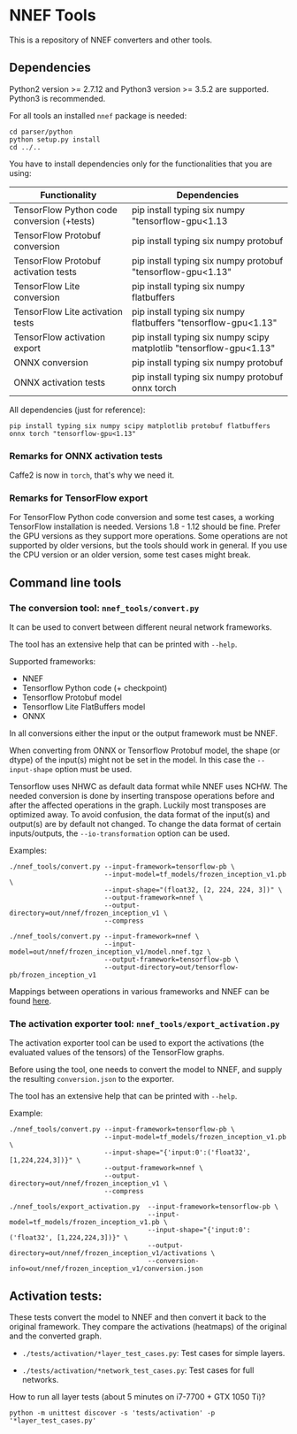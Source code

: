 # NNEF Tools

This is a repository of NNEF converters and other tools.

## Dependencies

Python2 version >= 2.7.12 and Python3 version >= 3.5.2 are supported.
Python3 is recommended.

For all tools an installed `nnef` package is needed:

```
cd parser/python
python setup.py install
cd ../..
```
You have to install dependencies only for the functionalities that you are using:

| Functionality                              | Dependencies                                                        |
|--------------------------------------------|---------------------------------------------------------------------|
|  TensorFlow Python code conversion (+tests)| pip install typing six numpy "tensorflow-gpu<1.13                   |
|  TensorFlow Protobuf conversion            | pip install typing six numpy protobuf                               |
|  TensorFlow Protobuf activation tests      | pip install typing six numpy protobuf "tensorflow-gpu<1.13"         |
|  TensorFlow Lite conversion                | pip install typing six numpy flatbuffers                            |
|  TensorFlow Lite activation tests          | pip install typing six numpy flatbuffers "tensorflow-gpu<1.13"      |
|  TensorFlow activation export              | pip install typing six numpy scipy matplotlib "tensorflow-gpu<1.13" |
|  ONNX conversion                           | pip install typing six numpy protobuf                               |
|  ONNX activation tests                     | pip install typing six numpy protobuf onnx torch                    |

All dependencies (just for reference):
```
pip install typing six numpy scipy matplotlib protobuf flatbuffers onnx torch "tensorflow-gpu<1.13"
```

### Remarks for ONNX activation tests

Caffe2 is now in `torch`, that's why we need it.

### Remarks for TensorFlow export

For TensorFlow Python code conversion and some test cases, a working TensorFlow installation is needed.
Versions 1.8 - 1.12 should be fine. Prefer the GPU versions as they support more operations.
Some operations are not supported by older versions, but the tools should work in general.
If you use the CPU version or an older version, some test cases might break. 

## Command line tools

### The conversion tool: ```nnef_tools/convert.py```

It can be used to convert between different neural network frameworks.

The tool has an extensive help that can be printed with ```--help```.

Supported frameworks:
- NNEF
- Tensorflow Python code (+ checkpoint) 
- Tensorflow Protobuf model
- Tensorflow Lite FlatBuffers model
- ONNX

In all conversions either the input or the output framework must be NNEF.

When converting from ONNX or Tensorflow Protobuf model, the shape (or dtype) of the input(s) might not be set in the model.
In this case the ```--input-shape``` option must be used.
 
Tensorflow uses NHWC as default data format while NNEF uses NCHW. 
The needed conversion is done by inserting transpose operations 
before and after the affected operations in the graph.
Luckily most transposes are optimized away.
To avoid confusion, the data format of the input(s) and output(s) are by default not changed.
To change the data format of certain inputs/outputs, the ```--io-transformation``` option can be used. 

Examples:

```
./nnef_tools/convert.py --input-framework=tensorflow-pb \
                        --input-model=tf_models/frozen_inception_v1.pb \
                        --input-shape="(float32, [2, 224, 224, 3])" \
                        --output-framework=nnef \
                        --output-directory=out/nnef/frozen_inception_v1 \
                        --compress

./nnef_tools/convert.py --input-framework=nnef \
                        --input-model=out/nnef/frozen_inception_v1/model.nnef.tgz \
                        --output-framework=tensorflow-pb \
                        --output-directory=out/tensorflow-pb/frozen_inception_v1
```

Mappings between operations in various frameworks and NNEF can be found [here](operation_mapping.md).

### The activation exporter tool: ```nnef_tools/export_activation.py```

The activation exporter tool can be used to export the activations (the evaluated values of the tensors) 
of the TensorFlow graphs.
 
Before using the tool, one needs to convert the model to NNEF, and supply the resulting ```conversion.json``` to the exporter.  

The tool has an extensive help that can be printed with ```--help```.

Example:

```
./nnef_tools/convert.py --input-framework=tensorflow-pb \
                        --input-model=tf_models/frozen_inception_v1.pb \
                        --input-shape="{'input:0':('float32', [1,224,224,3])}" \
                        --output-framework=nnef \
                        --output-directory=out/nnef/frozen_inception_v1 \
                        --compress

./nnef_tools/export_activation.py  --input-framework=tensorflow-pb \
                                   --input-model=tf_models/frozen_inception_v1.pb \
                                   --input-shape="{'input:0':('float32', [1,224,224,3])}" \
                                   --output-directory=out/nnef/frozen_inception_v1/activations \
                                   --conversion-info=out/nnef/frozen_inception_v1/conversion.json
```

## Activation tests:

These tests convert the model to NNEF and then convert it back to the original framework. 
They compare the activations (heatmaps) of the original and the converted graph.

- ```./tests/activation/*layer_test_cases.py```: Test cases for simple layers.

- ```./tests/activation/*network_test_cases.py```: Test cases for full networks.


How to run all layer tests (about 5 minutes on i7-7700 + GTX 1050 Ti)?
```
python -m unittest discover -s 'tests/activation' -p '*layer_test_cases.py'
```
